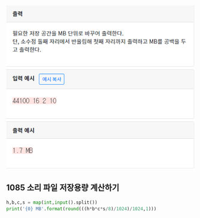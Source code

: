 ![](./img/image-20200426172220361.png)

## 1085 소리 파일 저장용량 계산하기

```python
h,b,c,s = map(int,input().split())
print('{0} MB'.format(round(((h*b*c*s/8)/1024)/1024,1)))
```

